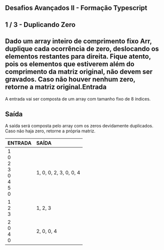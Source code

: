 Desafios Avançados II - Formação Typescript
-------------------------------------------
1 / 3 - Duplicando Zero
-----------------------

Dado um array inteiro de comprimento fixo Arr, duplique cada ocorrência de zero, deslocando os elementos restantes para
direita. Fique atento, pois os elementos que estiverem além do comprimento da matriz original, não devem ser gravados.
Caso não houver nenhum zero, retorne a matriz original.**Entrada**
-----------

A entrada vai ser composta de um array com tamanho fixo de 8 índices.

**Saída**
---------

A saída será composta pelo array com os zeros devidamente duplicados. Caso não haja zero, retorne a própria matriz.

| **ENTRADA**                          | **SAÍDA**              |
|:-------------------------------------|:-----------------------|
| 1<br>0<br>2<br>3<br>0<br>4<br>5<br>0 | 1, 0, 0, 2, 3, 0, 0, 4 |
| 1<br>2<br>3                          | 1, 2, 3                |
| 2<br>0<br>4<br>0                     | 2, 0, 0, 4             |
